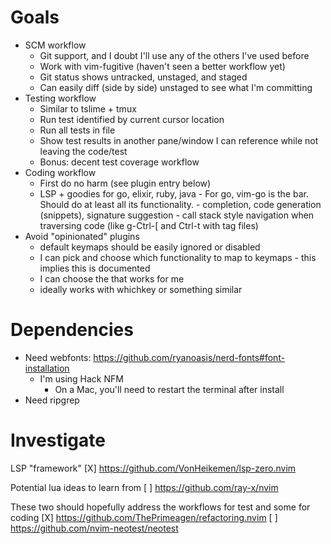 # Goals

- SCM workflow
    - Git support, and I doubt I'll use any of the others I've used before
    - Work with vim-fugitive (haven't seen a better workflow yet)
    - Git status shows untracked, unstaged, and staged
    - Can easily diff (side by side) unstaged to see what I'm committing
- Testing workflow
    - Similar to tslime + tmux
    - Run test identified by current cursor location
    - Run all tests in file
    - Show test results in another pane/window I can reference while not leaving the code/test
    - Bonus: decent test coverage workflow
- Coding workflow
    - First do no harm (see plugin entry below)
    - LSP + goodies for go, elixir, ruby, java
          - For go, vim-go is the bar.  Should do at least all its functionality.
          - completion, code generation (snippets), signature suggestion
          - call stack style navigation when traversing code (like g-Ctrl-[ and Ctrl-t with tag files)
- Avoid "opinionated" plugins 
    - default keymaps should be easily ignored or disabled
    - I can pick and choose which functionality to map to keymaps
          - this implies this is documented
    - I can choose the <leader> that works for me
    - ideally works with whichkey or something similar

# Dependencies

- Need webfonts: https://github.com/ryanoasis/nerd-fonts#font-installation
  - I'm using Hack NFM
	- On a Mac, you'll need to restart the terminal after install
- Need ripgrep


# Investigate

LSP "framework"
[X] https://github.com/VonHeikemen/lsp-zero.nvim

Potential lua ideas to learn from
[ ] https://github.com/ray-x/nvim

These two should hopefully address the workflows for test and some for coding
[X] https://github.com/ThePrimeagen/refactoring.nvim
[ ] https://github.com/nvim-neotest/neotest

